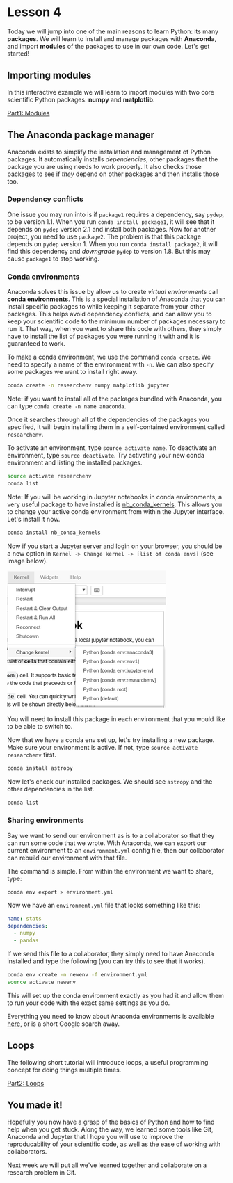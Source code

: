 # Lesson 4
Today we will jump into one of the main reasons to learn Python: its many **packages**. We will learn to install and manage packages with **Anaconda**, and import **modules** of the packages to use in our own code. Let's get started!

## Importing modules
In this interactive example we will learn to import modules with two core scientific Python packages: **numpy** and **matplotlib**.

[Part1: Modules](https://mybinder.org/v2/gh/cjtu/sci_coding/master?filepath=lessons%2Flesson4%2Fdata%2F1_Modules.ipynb)

## The Anaconda package manager
Anaconda exists to simplify the installation and management of Python packages. It automatically installs *dependencies*, other packages that the package you are using needs to work properly. It also checks those packages to see if *they* depend on other packages and then installs those too.

### Dependency conflicts
One issue you may run into is if `package1` requires a dependency, say `pydep`, to be version 1.1. When you run `conda install package1`, it will see that it depends on `pydep` version 2.1 and install both packages. Now for another project, you need to use `package2`. The problem is that this package depends on `pydep` version 1. When you run `conda install package2`, it will find this dependency and *downgrade* `pydep` to version 1.8. But this may cause `package1` to stop working.

### Conda environments
Anaconda solves this issue by allow us to create *virtual environments* call **conda environments**. This is a special installation of Anaconda that you can install specific packages to while keeping it separate from your other packages. This helps avoid dependency conflicts, and can allow you to keep your scientific code to the minimum number of packages necessary to run it. That way, when you want to share this code with others, they simply have to install the list of packages you were running it with and it is guaranteed to work.

To make a conda environment, we use the command `conda create`. We need to specify a name of the environment with `-n`. We can also specify some packages we want to install right away.

```bash
conda create -n researchenv numpy matplotlib jupyter
```

Note: if you want to install all of the packages bundled with Anaconda, you can type `conda create -n name anaconda`.

Once it searches through all of the dependencies of the packages you specified, it will begin installing them in a self-contained environment called `researchenv`.

To activate an environment, type `source activate name`. To deactivate an environment, type `source deactivate`. Try activating your new conda environment and listing the installed packages. 

```bash
source activate researchenv
conda list
```

Note: If you will be working in Jupyter notebooks in conda environments, a very useful package to have installed is [nb_conda_kernels](https://github.com/Anaconda-Platform/nb_conda_kernels). This allows you to change your active conda environment from within the Jupyter interface. Let's install it now.

```bash
conda install nb_conda_kernels
```

Now if you start a Jupyter server and login on your browser, you should be a new option in `Kernel -> Change kernel -> [list of conda envs]` (see image below).

![nb_conda_kernels](./data/nb_conda_kernels.png)

You will need to install this package in each environment that you would like to be able to switch to.

Now that we have a conda env set up, let's try installing a new package. Make sure your environment is active. If not, type `source activate researchenv` first.

```bash
conda install astropy
```

Now let's check our installed packages. We should see `astropy` and the other dependencies in the list.
```bash
conda list
```

### Sharing environments
Say we want to send our environment as is to a collaborator so that they can run some code that we wrote. With Anaconda, we can export our current environment to an `environment.yml` config file, then our collaborator can rebuild our environment with that file.

The command is simple. From within the environment we want to share, type:
```
conda env export > environment.yml
```

Now we have an `environment.yml` file that looks something like this:
```yaml
name: stats
dependencies:
  - numpy
  - pandas
```

If we send this file to a collaborator, they simply need to have Anaconda installed and type the following (you can try this to see that it works).
```bash
conda env create -n newenv -f environment.yml
source activate newenv
```

This will set up the conda environment exactly as you had it and allow them to run your code with the exact same settings as you do.

Everything you need to know about Anaconda environments is available [here](https://conda.io/docs/user-guide/tasks/manage-environments.html), or is a short Google search away.

## Loops
The following short tutorial will introduce loops, a useful programming concept for doing things multiple times.

[Part2: Loops](https://mybinder.org/v2/gh/cjtu/sci_coding/master?filepath=lessons%2Flesson4%2Fdata%2F2_Loops.ipynb)


## You made it!
Hopefully you now have a grasp of the basics of Python and how to find help when you get stuck. Along the way, we learned some tools like Git, Anaconda and Jupyter that I hope you will use to improve the reproducability of your scientific code, as well as the ease of working with collaborators.  

Next week we will put all we've learned together and collaborate on a research problem in Git.